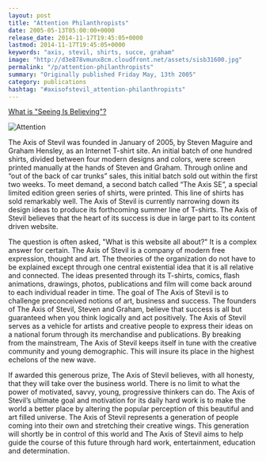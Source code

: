 ```yaml
---
layout: post
title: "Attention Philanthropists"
date: 2005-05-13T05:00:00+0000
release_date: 2014-11-17T19:45:05+0000
lastmod: 2014-11-17T19:45:05+0000
keywords: "axis, stevil, shirts, succe, graham"
image: "http://d3e878vmunx8cm.cloudfront.net/assets/sisb31600.jpg"
permalink: "/p/attention-philanthropists"
summary: "Originally published Friday May, 13th 2005"
category: publications
hashtag: "#axisofstevil_attention-philanthropists"
---
```


[id_1]: http://d3e878vmunx8cm.cloudfront.net/assets/sisb31600.jpg "Attention"

[What is "Seeing Is Believing"?](/p/seeing-is-believing)

![Attention][id_1]

The Axis of Stevil was founded in January of 2005, by Steven Maguire and Graham Hensley, as an Internet T-shirt site. An initial batch of one hundred shirts, divided between four modern designs and colors, were screen printed manually at the hands of Steven and Graham. Through online and “out of the back of car trunks” sales, this initial batch sold out within the first two weeks. To meet demand, a second batch called “The Axis SE”, a special limited edition green series of shirts, were printed. This line of shirts has sold remarkably well. The Axis of Stevil is currently narrowing down its design ideas to produce its forthcoming summer line of T-shirts. The Axis of Stevil believes that the heart of its success is due in large part to its content driven website.

The question is often asked, "What is this website all about?" It is a complex answer for certain. The Axis of Stevil is a company of modern free expression, thought and art. The theories of the organization do not have to be explained except through one central existential idea that it is all relative and connected. The ideas presented through its T-shirts, comics, flash animations, drawings, photos, publications and film will come back around to each individual reader in time. The goal of The Axis of Stevil is to challenge preconceived notions of art, business and success. The founders of The Axis of Stevil, Steven and Graham, believe that success is all but guaranteed when you think logically and act positively. The Axis of Stevil serves as a vehicle for artists and creative people to express their ideas on a national forum through its merchandise and publications. By breaking from the mainstream, The Axis of Stevil keeps itself in tune with the creative community and young demographic. This will insure its place in the highest echelons of the new wave.

If awarded this generous prize, The Axis of Stevil believes, with all honesty, that they will take over the business world. There is no limit to what the power of motivated, savvy, young, progressive thinkers can do. The Axis of Stevil’s ultimate goal and motivation for its daily hard work is to make the world a better place by altering the popular perception of this beautiful and art filled universe. The Axis of Stevil represents a generation of people coming into their own and stretching their creative wings. This generation will shortly be in control of this world and The Axis of Stevil aims to help guide the course of this future through hard work, entertainment, education and determination.
